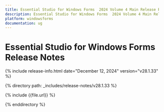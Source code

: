 ```yaml
---
title: Essential Studio for Windows Forms  2024 Volume 4 Main Release Release Notes  
description: Essential Studio for Windows Forms  2024 Volume 4 Main Release Release Notes  
platform: windowsforms
documentation: ug
---
```


# Essential Studio for Windows Forms   Release Notes  

{% include release-info.html date="December 12, 2024"  version="v28.1.33" %} 

{% directory path: _includes/release-notes/v28.1.33 %}

{% include {{file.url}} %}

{% enddirectory %}